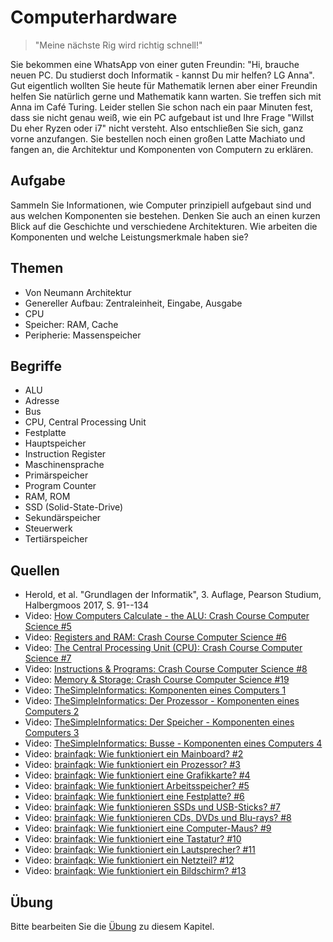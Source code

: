# Computerhardware

> "Meine nächste Rig wird richtig schnell!"

Sie bekommen eine WhatsApp von einer guten Freundin: "Hi, brauche neuen PC. Du studierst doch Informatik - kannst Du mir helfen? LG Anna". Gut eigentlich wollten Sie heute für Mathematik lernen aber einer Freundin helfen Sie natürlich gerne und Mathematik kann warten. Sie treffen sich mit Anna im Café Turing. Leider stellen Sie schon nach ein paar Minuten fest, dass sie nicht genau weiß, wie ein PC aufgebaut ist und Ihre Frage "Willst Du eher Ryzen oder i7" nicht versteht. Also entschließen Sie sich, ganz vorne anzufangen. Sie bestellen noch einen großen Latte Machiato und fangen an, die Architektur und Komponenten von Computern zu erklären.

## Aufgabe

Sammeln Sie Informationen, wie Computer prinzipiell aufgebaut sind und aus welchen Komponenten sie bestehen. Denken Sie auch an einen kurzen Blick auf die Geschichte und verschiedene Architekturen. Wie arbeiten die Komponenten und welche Leistungsmerkmale haben sie?

## Themen

  - Von Neumann Architektur
  - Genereller Aufbau: Zentraleinheit, Eingabe, Ausgabe
  - CPU
  - Speicher: RAM, Cache
  - Peripherie: Massenspeicher

## Begriffe

  - ALU
  - Adresse
  - Bus
  - CPU, Central Processing Unit
  - Festplatte
  - Hauptspeicher
  - Instruction Register
  - Maschinensprache
  - Primärspeicher
  - Program Counter
  - RAM, ROM
  - SSD (Solid-State-Drive)
  - Sekundärspeicher
  - Steuerwerk
  - Tertiärspeicher

## Quellen

  * Herold, et al. "Grundlagen der Informatik", 3. Auflage, Pearson Studium, Halbergmoos 2017, S. 91--134
  * Video: [How Computers Calculate - the ALU: Crash Course Computer Science #5](https://youtu.be/1I5ZMmrOfnA)
  * Video: [Registers and RAM: Crash Course Computer Science #6](https://youtu.be/fpnE6UAfbtU)
  * Video: [The Central Processing Unit (CPU): Crash Course Computer Science #7](https://youtu.be/FZGugFqdr60)
  * Video: [Instructions & Programs: Crash Course Computer Science #8](https://youtu.be/zltgXvg6r3k)
  * Video: [Memory & Storage: Crash Course Computer Science #19](https://youtu.be/TQCr9RV7twk)
  * Video: [TheSimpleInformatics: Komponenten eines Computers 1](https://youtu.be/59dYVTNjWG4)
  * Video: [TheSimpleInformatics: Der Prozessor - Komponenten eines Computers 2](https://youtu.be/YgdbUHUETBA)
  * Video: [TheSimpleInformatics: Der Speicher - Komponenten eines Computers 3](https://youtu.be/gA_F0id3zAc)
  * Video: [TheSimpleInformatics: Busse - Komponenten eines Computers 4](https://youtu.be/yOWP506ZqK4)
  * Video: [brainfaqk: Wie funktioniert ein Mainboard? #2](https://youtu.be/JnMAqsPbV_w)
  * Video: [brainfaqk: Wie funktioniert ein Prozessor? #3](https://youtu.be/sFqaCHZGkHI)
  * Video: [brainfaqk: Wie funktioniert eine Grafikkarte? #4](https://youtu.be/g88c13KyK9Q)
  * Video: [brainfaqk: Wie funktioniert Arbeitsspeicher? #5](https://youtu.be/7MPn3zr6Htk)
  * Video: [brainfaqk: Wie funktioniert eine Festplatte? #6](https://youtu.be/z95RIv00wJw)
  * Video: [brainfaqk: Wie funktionieren SSDs und USB-Sticks? #7](https://youtu.be/a5aRz28q7ls)
  * Video: [brainfaqk: Wie funktionieren CDs, DVDs und Blu-rays? #8](https://youtu.be/Q2EaJ6aqbp4)
  * Video: [brainfaqk: Wie funktioniert eine Computer-Maus? #9](https://youtu.be/vTIX5QcSSN0)
  * Video: [brainfaqk: Wie funktioniert eine Tastatur? #10](https://youtu.be/Mi8kcb9Zv6w)
  * Video: [brainfaqk: Wie funktioniert ein Lautsprecher? #11](https://youtu.be/2lxZKSs2yxY)
  * Video: [brainfaqk: Wie funktioniert ein Netzteil? #12](https://youtu.be/dF3Mdjvxj20)
  * Video: [brainfaqk: Wie funktioniert ein Bildschirm? #13](https://youtu.be/VrXZSK2Rw3c)

## Übung

Bitte bearbeiten Sie die [Übung](exercise.md) zu diesem Kapitel.
